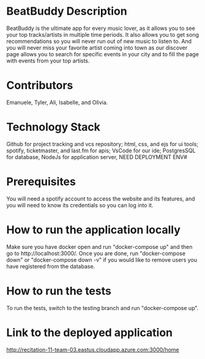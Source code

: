 # BeatBuddy Description
BeatBuddy is the ultimate app for every music lover, as it allows you to see your top tracks/artists in multiple time periods. It also allows you to get song recommendations so you will never run out of new music to listen to. And you will never miss your favorite artist coming into town as our discover page allows you to search for specific events in your city and to fill the page with events from your top artists.

# Contributors
Emanuele, Tyler, Ali, Isabelle, and Olivia.

# Technology Stack
Github for project tracking and vcs repository; html, css, and ejs for ui tools; spotify, ticketmaster, and last.fm for apis; VsCode for our ide; PostgresSQL for database, NodeJs for application server, NEED DEPLOYMENT ENV#


# Prerequisites
You will need a spotify account to access the website and its features, and you will need to know its credentials so you can log into it.

# How to run the application locally
Make sure you have docker open and run "docker-compose up" and then go to http://localhost:3000/. Once you are done, run "docker-compose down" or "docker-compose down -v" if you would like to remove users you have registered from the database.

# How to run the tests
To run the tests, switch to the testing branch and run "docker-compose up".

# Link to the deployed application
http://recitation-11-team-03.eastus.cloudapp.azure.com:3000/home
